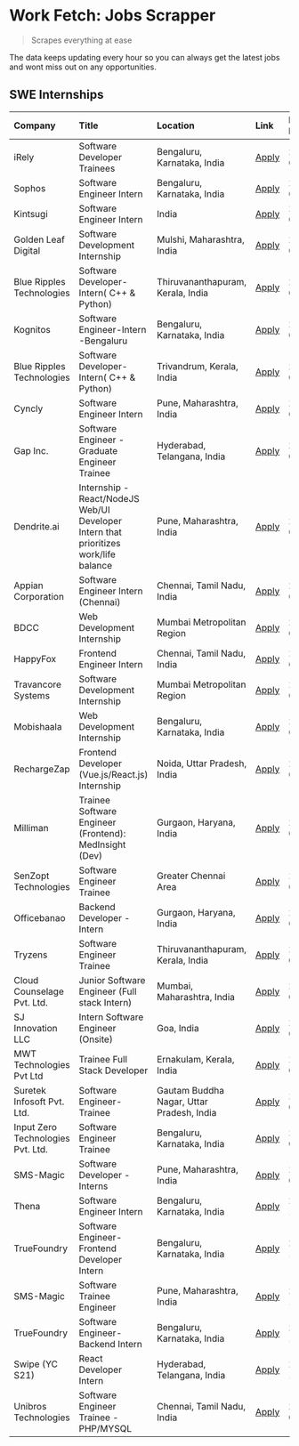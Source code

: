 # Work Fetch: Jobs Scrapper
> Scrapes everything at ease

The data keeps updating every hour so you can always get the latest jobs and wont miss out on any opportunities.

## SWE Internships
<!--START_SECTION:workfetch-->
| Company                           | Title                                                                                | Location                                  | Link                                                                                                                                                                                                                                                                                                | Date Posted   |
|:----------------------------------|:-------------------------------------------------------------------------------------|:------------------------------------------|:----------------------------------------------------------------------------------------------------------------------------------------------------------------------------------------------------------------------------------------------------------------------------------------------------|:--------------|
| iRely                             | Software Developer Trainees                                                          | Bengaluru, Karnataka, India               | [Apply](https://in.linkedin.com/jobs/view/software-developer-trainees-at-irely-3860566039?refId=28DeXsnh92EbuOecuHHh4w%3D%3D&trackingId=3SSy%2B01G%2FNR2aoMdcuELHA%3D%3D&position=2&pageNum=0&trk=public_jobs_jserp-result_search-card)                                                             | 2024-03-18    |
| Sophos                            | Software Engineer Intern                                                             | Bengaluru, Karnataka, India               | [Apply](https://in.linkedin.com/jobs/view/software-engineer-intern-at-sophos-3861635553?refId=28DeXsnh92EbuOecuHHh4w%3D%3D&trackingId=qzavzDSf3C96eTy4wb378A%3D%3D&position=4&pageNum=0&trk=public_jobs_jserp-result_search-card)                                                                   | 2024-03-18    |
| Kintsugi                          | Software Engineer Intern                                                             | India                                     | [Apply](https://in.linkedin.com/jobs/view/software-engineer-intern-at-kintsugi-3857074071?refId=EuSUbDpO1EbIKA8Rk5u0QQ%3D%3D&trackingId=UUUw%2BLNVanpxtANI45z52A%3D%3D&position=9&pageNum=1&trk=public_jobs_jserp-result_search-card)                                                               | 2024-03-16    |
| Golden Leaf Digital               | Software Development Internship                                                      | Mulshi, Maharashtra, India                | [Apply](https://in.linkedin.com/jobs/view/software-development-internship-at-golden-leaf-digital-3858085305?refId=28DeXsnh92EbuOecuHHh4w%3D%3D&trackingId=WSQVdY9%2F%2BvjJYbH7AR6i5g%3D%3D&position=8&pageNum=0&trk=public_jobs_jserp-result_search-card)                                           | 2024-03-15    |
| Blue Ripples Technologies         | Software Developer- Intern( C++ & Python)                                            | Thiruvananthapuram, Kerala, India         | [Apply](https://in.linkedin.com/jobs/view/software-developer-intern-c%2B%2B-python-at-blue-ripples-technologies-3855594494?refId=EuSUbDpO1EbIKA8Rk5u0QQ%3D%3D&trackingId=87ZYypbKczq%2B2adbJVqObA%3D%3D&position=10&pageNum=1&trk=public_jobs_jserp-result_search-card)                             | 2024-03-14    |
| Kognitos                          | Software Engineer-Intern -Bengaluru                                                  | Bengaluru, Karnataka, India               | [Apply](https://in.linkedin.com/jobs/view/software-engineer-intern-bengaluru-at-kognitos-3855361239?refId=28DeXsnh92EbuOecuHHh4w%3D%3D&trackingId=j2VgyZyjNYTvnBlEoCNddA%3D%3D&position=11&pageNum=0&trk=public_jobs_jserp-result_search-card)                                                      | 2024-03-13    |
| Blue Ripples Technologies         | Software Developer- Intern( C++  & Python)                                           | Trivandrum, Kerala, India                 | [Apply](https://in.linkedin.com/jobs/view/software-developer-intern-c%2B%2B-python-at-blue-ripples-technologies-3856150730?refId=EuSUbDpO1EbIKA8Rk5u0QQ%3D%3D&trackingId=UGzzZilskdZg7LAAeaxEHg%3D%3D&position=14&pageNum=1&trk=public_jobs_jserp-result_search-card)                               | 2024-03-13    |
| Cyncly                            | Software Engineer Intern                                                             | Pune, Maharashtra, India                  | [Apply](https://in.linkedin.com/jobs/view/software-engineer-intern-at-cyncly-3853990178?refId=EuSUbDpO1EbIKA8Rk5u0QQ%3D%3D&trackingId=ZdkpD7x8%2FyKvUcwSVuUo0A%3D%3D&position=19&pageNum=1&trk=public_jobs_jserp-result_search-card)                                                                | 2024-03-13    |
| Gap Inc.                          | Software Engineer - Graduate Engineer Trainee                                        | Hyderabad, Telangana, India               | [Apply](https://in.linkedin.com/jobs/view/software-engineer-graduate-engineer-trainee-at-gap-inc-3853818960?refId=28DeXsnh92EbuOecuHHh4w%3D%3D&trackingId=gZTp66yk081PcbXmYdSUNg%3D%3D&position=9&pageNum=0&trk=public_jobs_jserp-result_search-card)                                               | 2024-03-12    |
| Dendrite.ai                       | Internship - React/NodeJS Web/UI Developer Intern that prioritizes work/life balance | Pune, Maharashtra, India                  | [Apply](https://in.linkedin.com/jobs/view/internship-react-nodejs-web-ui-developer-intern-that-prioritizes-work-life-balance-at-dendrite-ai-3853583200?refId=EuSUbDpO1EbIKA8Rk5u0QQ%3D%3D&trackingId=%2BklmotSYXkp5jCTOtswb4Q%3D%3D&position=25&pageNum=1&trk=public_jobs_jserp-result_search-card) | 2024-03-12    |
| Appian Corporation                | Software Engineer Intern (Chennai)                                                   | Chennai, Tamil Nadu, India                | [Apply](https://in.linkedin.com/jobs/view/software-engineer-intern-chennai-at-appian-corporation-3848335036?refId=28DeXsnh92EbuOecuHHh4w%3D%3D&trackingId=5IcqJVnmxRhMXQX0uo0CNQ%3D%3D&position=6&pageNum=0&trk=public_jobs_jserp-result_search-card)                                               | 2024-03-07    |
| BDCC                              | Web Development Internship                                                           | Mumbai Metropolitan Region                | [Apply](https://in.linkedin.com/jobs/view/web-development-internship-at-bdcc-3849712398?refId=EuSUbDpO1EbIKA8Rk5u0QQ%3D%3D&trackingId=UKgy%2BJsSKUEn7duSQaL81A%3D%3D&position=21&pageNum=1&trk=public_jobs_jserp-result_search-card)                                                                | 2024-03-07    |
| HappyFox                          | Frontend Engineer Intern                                                             | Chennai, Tamil Nadu, India                | [Apply](https://in.linkedin.com/jobs/view/frontend-engineer-intern-at-happyfox-3848357951?refId=EuSUbDpO1EbIKA8Rk5u0QQ%3D%3D&trackingId=Se%2FhdCDYR%2BBMPq1bEEvQqw%3D%3D&position=22&pageNum=1&trk=public_jobs_jserp-result_search-card)                                                            | 2024-03-07    |
| Travancore Systems                | Software Development Internship                                                      | Mumbai Metropolitan Region                | [Apply](https://in.linkedin.com/jobs/view/software-development-internship-at-travancore-systems-3847706952?refId=28DeXsnh92EbuOecuHHh4w%3D%3D&trackingId=%2FsBIYs9X5FS4qohgm156SQ%3D%3D&position=15&pageNum=0&trk=public_jobs_jserp-result_search-card)                                             | 2024-03-05    |
| Mobishaala                        | Web Development Internship                                                           | Bengaluru, Karnataka, India               | [Apply](https://in.linkedin.com/jobs/view/web-development-internship-at-mobishaala-3847710287?refId=28DeXsnh92EbuOecuHHh4w%3D%3D&trackingId=YKeo6Ut18WzNYImWfxZfJQ%3D%3D&position=23&pageNum=0&trk=public_jobs_jserp-result_search-card)                                                            | 2024-03-05    |
| RechargeZap                       | Frontend Developer  (Vue.js/React.js) Internship                                     | Noida, Uttar Pradesh, India               | [Apply](https://in.linkedin.com/jobs/view/frontend-developer-vue-js-react-js-internship-at-rechargezap-3847708827?refId=EuSUbDpO1EbIKA8Rk5u0QQ%3D%3D&trackingId=3lkaSYxicAUcQ4%2FjKS%2Fg2A%3D%3D&position=12&pageNum=1&trk=public_jobs_jserp-result_search-card)                                    | 2024-03-05    |
| Milliman                          | Trainee Software Engineer (Frontend): MedInsight (Dev)                               | Gurgaon, Haryana, India                   | [Apply](https://in.linkedin.com/jobs/view/trainee-software-engineer-frontend-medinsight-dev-at-milliman-3792874280?refId=28DeXsnh92EbuOecuHHh4w%3D%3D&trackingId=OiADNgNeRiyHrYhN7EO8dQ%3D%3D&position=12&pageNum=0&trk=public_jobs_jserp-result_search-card)                                       | 2024-03-01    |
| SenZopt Technologies              | Software Engineer Trainee                                                            | Greater Chennai Area                      | [Apply](https://in.linkedin.com/jobs/view/software-engineer-trainee-at-senzopt-technologies-3827688781?refId=EuSUbDpO1EbIKA8Rk5u0QQ%3D%3D&trackingId=5J6%2F5aaOzt%2FKncLPEsFGkQ%3D%3D&position=17&pageNum=1&trk=public_jobs_jserp-result_search-card)                                               | 2024-02-12    |
| Officebanao                       | Backend Developer - Intern                                                           | Gurgaon, Haryana, India                   | [Apply](https://in.linkedin.com/jobs/view/backend-developer-intern-at-officebanao-3814263731?refId=EuSUbDpO1EbIKA8Rk5u0QQ%3D%3D&trackingId=Gt4rUYrB6aqUXb8ytLp7Ig%3D%3D&position=6&pageNum=1&trk=public_jobs_jserp-result_search-card)                                                              | 2024-01-31    |
| Tryzens                           | Software Engineer Trainee                                                            | Thiruvananthapuram, Kerala, India         | [Apply](https://in.linkedin.com/jobs/view/software-engineer-trainee-at-tryzens-3809363491?refId=EuSUbDpO1EbIKA8Rk5u0QQ%3D%3D&trackingId=baduYw%2FmN0Q6kVXtyQ%2F0Jg%3D%3D&position=3&pageNum=1&trk=public_jobs_jserp-result_search-card)                                                             | 2024-01-18    |
| Cloud Counselage Pvt. Ltd.        | Junior Software Engineer (Full stack Intern)                                         | Mumbai, Maharashtra, India                | [Apply](https://in.linkedin.com/jobs/view/junior-software-engineer-full-stack-intern-at-cloud-counselage-pvt-ltd-3803132814?refId=EuSUbDpO1EbIKA8Rk5u0QQ%3D%3D&trackingId=jcPfN1f%2BQfKPrP5%2BfEAmvA%3D%3D&position=5&pageNum=1&trk=public_jobs_jserp-result_search-card)                           | 2024-01-11    |
| SJ Innovation LLC                 | Intern Software Engineer (Onsite)                                                    | Goa, India                                | [Apply](https://in.linkedin.com/jobs/view/intern-software-engineer-onsite-at-sj-innovation-llc-3799959011?refId=EuSUbDpO1EbIKA8Rk5u0QQ%3D%3D&trackingId=BEH7JF0tijK6Ol4XJs%2B7OA%3D%3D&position=23&pageNum=1&trk=public_jobs_jserp-result_search-card)                                              | 2024-01-11    |
| MWT Technologies Pvt Ltd          | Trainee Full Stack Developer                                                         | Ernakulam, Kerala, India                  | [Apply](https://in.linkedin.com/jobs/view/trainee-full-stack-developer-at-mwt-technologies-pvt-ltd-3800921715?refId=28DeXsnh92EbuOecuHHh4w%3D%3D&trackingId=6TJ2BU1L2IlUdP9RhAo17A%3D%3D&position=13&pageNum=0&trk=public_jobs_jserp-result_search-card)                                            | 2024-01-09    |
| Suretek Infosoft Pvt. Ltd.        | Software Engineer-Trainee                                                            | Gautam Buddha Nagar, Uttar Pradesh, India | [Apply](https://in.linkedin.com/jobs/view/software-engineer-trainee-at-suretek-infosoft-pvt-ltd-3800934643?refId=28DeXsnh92EbuOecuHHh4w%3D%3D&trackingId=sz0YxxYiIvdL%2BdQg8FR36g%3D%3D&position=25&pageNum=0&trk=public_jobs_jserp-result_search-card)                                             | 2024-01-09    |
| Input Zero Technologies Pvt. Ltd. | Software Engineer Trainee                                                            | Bengaluru, Karnataka, India               | [Apply](https://in.linkedin.com/jobs/view/software-engineer-trainee-at-input-zero-technologies-pvt-ltd-3800927643?refId=EuSUbDpO1EbIKA8Rk5u0QQ%3D%3D&trackingId=Mi%2Bp5JsQGX20mtt%2FSN0l0A%3D%3D&position=8&pageNum=1&trk=public_jobs_jserp-result_search-card)                                     | 2024-01-09    |
| SMS-Magic                         | Software Developer -Interns                                                          | Pune, Maharashtra, India                  | [Apply](https://in.linkedin.com/jobs/view/software-developer-interns-at-sms-magic-3799485343?refId=EuSUbDpO1EbIKA8Rk5u0QQ%3D%3D&trackingId=8WAxokDPeqIDh1F0toxBJw%3D%3D&position=16&pageNum=1&trk=public_jobs_jserp-result_search-card)                                                             | 2024-01-05    |
| Thena                             | Software Engineer Intern                                                             | Bengaluru, Karnataka, India               | [Apply](https://in.linkedin.com/jobs/view/software-engineer-intern-at-thena-3778731751?refId=28DeXsnh92EbuOecuHHh4w%3D%3D&trackingId=ZxfL4kWMBbTeeKjRAdFTXw%3D%3D&position=21&pageNum=0&trk=public_jobs_jserp-result_search-card)                                                                   | 2023-12-05    |
| TrueFoundry                       | Software Engineer- Frontend Developer Intern                                         | Bengaluru, Karnataka, India               | [Apply](https://in.linkedin.com/jobs/view/software-engineer-frontend-developer-intern-at-truefoundry-3790095058?refId=28DeXsnh92EbuOecuHHh4w%3D%3D&trackingId=GE%2BXffxuDLaKBK5hLoz4Ww%3D%3D&position=20&pageNum=0&trk=public_jobs_jserp-result_search-card)                                        | 2023-11-24    |
| SMS-Magic                         | Software Trainee Engineer                                                            | Pune, Maharashtra, India                  | [Apply](https://in.linkedin.com/jobs/view/software-trainee-engineer-at-sms-magic-3761409781?refId=EuSUbDpO1EbIKA8Rk5u0QQ%3D%3D&trackingId=2YYBSLZiZN5yYB6UElYrsQ%3D%3D&position=7&pageNum=1&trk=public_jobs_jserp-result_search-card)                                                               | 2023-11-16    |
| TrueFoundry                       | Software Engineer-Backend Intern                                                     | Bengaluru, Karnataka, India               | [Apply](https://in.linkedin.com/jobs/view/software-engineer-backend-intern-at-truefoundry-3779508170?refId=EuSUbDpO1EbIKA8Rk5u0QQ%3D%3D&trackingId=JzHkFmoi3sk16ZsipE5FsA%3D%3D&position=11&pageNum=1&trk=public_jobs_jserp-result_search-card)                                                     | 2023-11-10    |
| Swipe (YC S21)                    | React Developer Intern                                                               | Hyderabad, Telangana, India               | [Apply](https://in.linkedin.com/jobs/view/react-developer-intern-at-swipe-yc-s21-3737600089?refId=28DeXsnh92EbuOecuHHh4w%3D%3D&trackingId=qO8PJHF6trlkafsDlc5YKA%3D%3D&position=22&pageNum=0&trk=public_jobs_jserp-result_search-card)                                                              | 2023-10-13    |
| Unibros Technologies              | Software Engineer Trainee - PHP/MYSQL                                                | Chennai, Tamil Nadu, India                | [Apply](https://in.linkedin.com/jobs/view/software-engineer-trainee-php-mysql-at-unibros-technologies-3656599241?refId=EuSUbDpO1EbIKA8Rk5u0QQ%3D%3D&trackingId=8Jj9mRFF%2B%2B0A0DQgr8el%2Bg%3D%3D&position=18&pageNum=1&trk=public_jobs_jserp-result_search-card)                                   | 2023-06-12    |
<!--END_SECTION:workfetch-->
